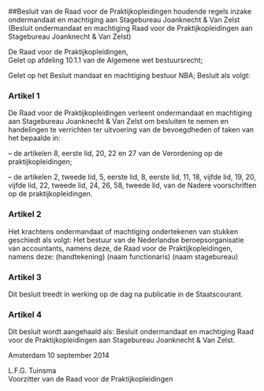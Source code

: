 <meta http-equiv='Content-Type' content='text/html; charset=utf-8' />

##Besluit van de Raad voor de Praktijkopleidingen houdende regels inzake ondermandaat en machtiging aan Stagebureau Joanknecht & Van Zelst (Besluit ondermandaat en machtiging Raad voor de Praktijkopleidingen aan Stagebureau Joanknecht & Van Zelst)

De Raad voor de Praktijkopleidingen,  
Gelet op afdeling 10.1.1 van de Algemene wet bestuursrecht;

Gelet op het Besluit mandaat en machtiging bestuur NBA;
Besluit als volgt:    

### Artikel  1  

De Raad voor de Praktijkopleidingen verleent ondermandaat en machtiging aan Stagebureau Joanknecht & Van Zelst om besluiten te nemen en handelingen te verrichten ter uitvoering van de bevoegdheden of taken van het bepaalde in: 

– de artikelen 8, eerste lid, 20, 22 en 27 van de Verordening op de praktijkopleidingen;  

– de artikelen 2, tweede lid, 5, eerste lid, 8, eerste lid, 11, 18, vijfde lid, 19, 20, vijfde lid, 22, tweede lid, 24, 26, 58, tweede lid, van de Nadere voorschriften op de praktijkopleidingen.   

### Artikel  2  

Het krachtens ondermandaat of machtiging ondertekenen van stukken geschiedt als volgt: Het bestuur van de Nederlandse beroepsorganisatie van accountants, namens deze, de Raad voor de Praktijkopleidingen, namens deze: (handtekening) (naam functionaris) (naam stagebureau) 

### Artikel  3  

Dit besluit treedt in werking op de dag na publicatie in de Staatscourant. 

### Artikel  4  

Dit besluit wordt aangehaald als: Besluit ondermandaat en machtiging Raad voor de Praktijkopleidingen aan Stagebureau Joanknecht & Van Zelst. 

Amsterdam 
10 september 2014   

L.F.G. Tuinsma  
Voorzitter van de Raad voor de Praktijkopleidingen    
